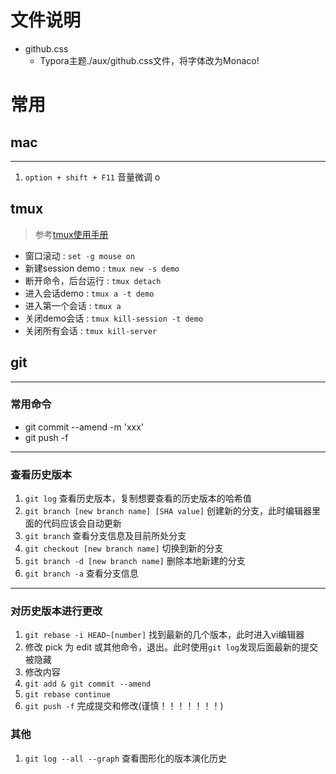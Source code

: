 # 文件说明
- github.css
  - Typora主题./aux/github.css文件，将字体改为Monaco!


# 常用
## mac
---
1. `option + shift + F11` 音量微调
o
## tmux
> 参考[tmux使用手册](https://juejin.im/post/59cf8ab26fb9a00a4c273352)
- 窗口滚动 : `set -g mouse on`
- 新建session demo : `tmux new -s demo`
- 断开命令，后台运行 : `tmux detach`
- 进入会话demo : `tmux a -t demo`
- 进入第一个会话 : `tmux a`
- 关闭demo会话 : `tmux kill-session -t demo`
- 关闭所有会话 : `tmux kill-server`



## git

---

### 常用命令

- git commit --amend -m 'xxx'
- git push -f

---

### 查看历史版本

1. `git log` 查看历史版本，复制想要查看的历史版本的哈希值
2. `git branch [new branch name] [SHA value]` 创建新的分支，此时编辑器里面的代码应该会自动更新
3. `git branch` 查看分支信息及目前所处分支
4. `git checkout [new branch name]` 切换到新的分支
5. `git branch -d [new branch name]` 删除本地新建的分支
6. `git branch -a` 查看分支信息

---

### 对历史版本进行更改

1. `git rebase -i HEAD~[number]` 找到最新的几个版本，此时进入vi编辑器
2. 修改 pick 为 edit 或其他命令，退出。此时使用`git log`发现后面最新的提交被隐藏
3. 修改内容
4. `git add & git commit --amend`
5. `git rebase continue`
6. `git push -f` 完成提交和修改(谨慎！！！！！！！)




### 其他

1. `git log --all --graph` 查看图形化的版本演化历史
